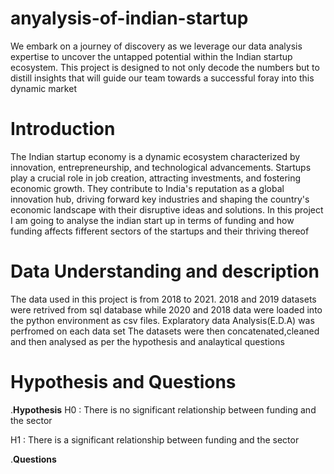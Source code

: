 # anyalysis-of-indian-startup
We embark on a journey of discovery as we leverage our data analysis expertise to uncover the untapped potential within the Indian startup ecosystem. This project is designed to not only decode the numbers but to distill insights that will guide our team towards a successful foray into this dynamic market

# Introduction
The Indian startup economy is a dynamic ecosystem characterized by innovation, entrepreneurship, and technological advancements. Startups play a crucial role in job creation, attracting investments, and fostering economic growth. They contribute to India's reputation as a global innovation hub, driving forward key industries and shaping the country's economic landscape with their disruptive ideas and solutions. In this project I am going to analyse the indian start up in terms of funding and how funding affects fifferent sectors of the startups and their thriving thereof

# Data Understanding and  description
The data used in this project is from 2018 to 2021.
2018 and 2019 datasets were retrived from sql database while 2020 and 2018 data were loaded into the python environment as csv files. Explaratory data  Analysis(E.D.A) was perfromed on each data set
The datasets were then concatenated,cleaned and then analysed as per the hypothesis and analaytical questions

# Hypothesis and Questions
.**Hypothesis**
H0 : There is no significant relationship between funding and the sector

H1 : There is a significant relationship between funding and the sector

.**Questions**
